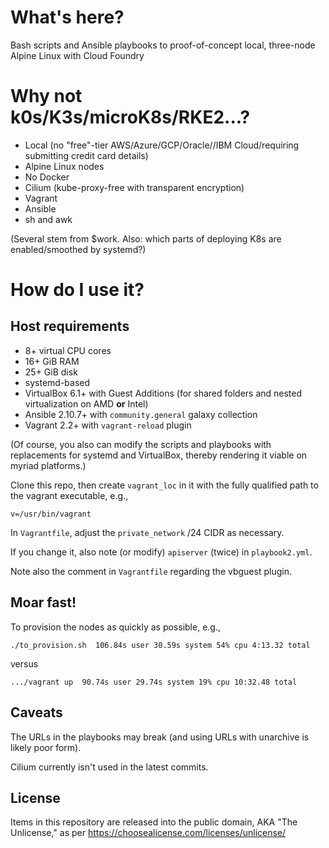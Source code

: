 # What's here?

Bash scripts and Ansible playbooks to proof-of-concept local, three-node Alpine Linux with Cloud Foundry

# Why not k0s/K3s/microK8s/RKE2...?

- Local (no "free"-tier AWS/Azure/GCP/Oracle//IBM Cloud/requiring submitting credit card details)
- Alpine Linux nodes
- No Docker
- Cilium (kube-proxy-free with transparent encryption)
- Vagrant
- Ansible
- sh and awk

(Several stem from $work. Also: which parts of deploying K8s are enabled/smoothed by systemd?)

# How do I use it?

## Host requirements

- 8+ virtual CPU cores
- 16+ GiB RAM
- 25+ GiB disk
- systemd-based
- VirtualBox 6.1+ with Guest Additions (for shared folders and nested virtualization on AMD **or** Intel)
- Ansible 2.10.7+ with ``community.general`` galaxy collection
- Vagrant 2.2+ with ``vagrant-reload`` plugin

(Of course, you also can modify the scripts and playbooks with replacements for systemd and VirtualBox, thereby rendering it viable on myriad platforms.)

Clone this repo, then create ``vagrant_loc`` in it with the fully qualified path to the vagrant executable, e.g.,

```
v=/usr/bin/vagrant
```

In ``Vagrantfile``, adjust the ``private_network`` /24 CIDR as necessary.

If you change it, also note (or modify) ``apiserver`` (twice) in ``playbook2.yml``.

Note also the comment in ``Vagrantfile`` regarding the vbguest plugin.

## Moar fast!

To provision the nodes as quickly as possible, e.g.,

```
./to_provision.sh  106.84s user 30.59s system 54% cpu 4:13.32 total
```

versus


```
.../vagrant up  90.74s user 29.74s system 19% cpu 10:32.48 total
```

## Caveats

The URLs in the playbooks may break (and using URLs with unarchive is likely poor form).

Cilium currently isn't used in the latest commits.

## License

Items in this repository are released into the public domain, AKA "The Unlicense," as per https://choosealicense.com/licenses/unlicense/
